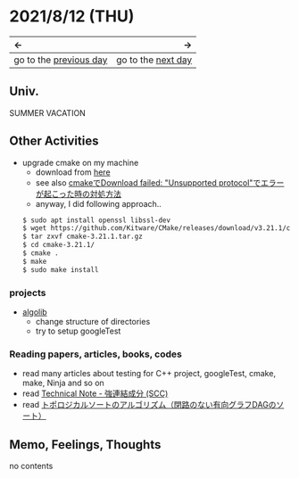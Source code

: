 # 2021/8/12 (THU)
|←|→|
|:---|---:|
go to the [previous day](./11th.md) | go to the [next day](./13th.md)

## Univ.
SUMMER VACATION

## Other Activities
- upgrade cmake on my machine
  - download from [here](https://cmake.org/download/)
  - see also [cmakeでDownload failed: "Unsupported protocol"でエラーが起こった時の対処方法](https://qiita.com/T_keigo_wwk/items/75bccfcc9b7746fd2f00)
  - anyway, I did following approach..
  ```bash
  $ sudo apt install openssl libssl-dev
  $ wget https://github.com/Kitware/CMake/releases/download/v3.21.1/cmake-3.21.1.tar.gz
  $ tar zxvf cmake-3.21.1.tar.gz
  $ cd cmake-3.21.1/
  $ cmake .
  $ make
  $ sudo make install
  ```

### projects
- [algolib](https://github.com/OtsuKotsu/algolib)
  - change structure of directories
  - try to setup googleTest

### Reading papers, articles, books, codes
- read many articles about testing for C++ project, googleTest, cmake, make, Ninja and so on
- read [Technical Note - 強連結成分 (SCC)](https://hkawabata.github.io/technical-note/note/Algorithm/graph/scc.html)
- read [トポロジカルソートのアルゴリズム（閉路のない有向グラフDAGのソート）](https://algo-logic.info/topological-sort/)

## Memo, Feelings, Thoughts
no contents
